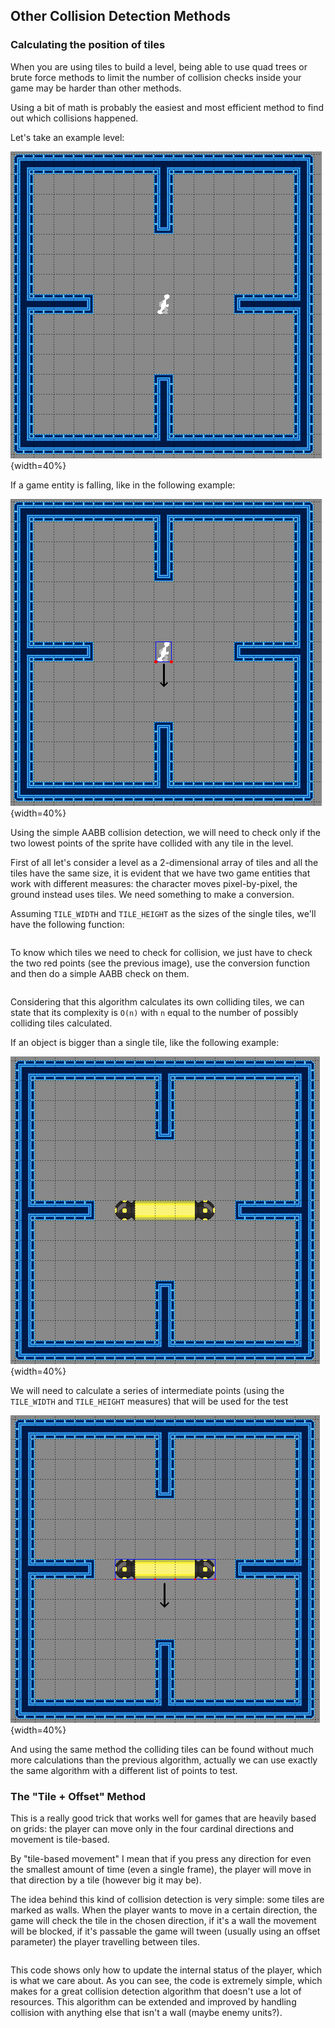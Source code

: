 Other Collision Detection Methods
---------------------------------

### Calculating the position of tiles

When you are using tiles to build a level, being able to use quad trees or brute force methods to limit the number of collision checks inside your game may be harder than other methods.

Using a bit of math is probably the easiest and most efficient method to find out which collisions happened.

Let's take an example level:

![Example tile-based level](images/collision_detection/Tile_Calc_Example_Level_1.png){width=40%}

If a game entity is falling, like in the following example:

![Tile-based example: falling](images/collision_detection/Tile_Calc_Falling.png){width=40%}

Using the simple AABB collision detection, we will need to check only if the two lowest points of the sprite have collided with any tile in the level.

First of all let's consider a level as a 2-dimensional array of tiles and all the tiles have the same size, it is evident that we have two game entities that work with different measures: the character moves pixel-by-pixel, the ground instead uses tiles. We need something to make a conversion.

Assuming `TILE_WIDTH` and `TILE_HEIGHT` as the sizes of the single tiles, we'll have the following function:

```{src='collisiondetection/tile_conversion' caption='Converting player coordinates into tile coordinates'}
```

To know which tiles we need to check for collision, we just have to check the two red points (see the previous image), use the conversion function and then do a simple AABB check on them.

```{src='collisiondetection/tile_collision' caption='Tile-based collision detection'}
```

Considering that this algorithm calculates its own colliding tiles, we can state that its complexity is `O(n)` with `n` equal to the number of possibly colliding tiles calculated.

If an object is bigger than a single tile, like the following example:

![Example tile-based level with a bigger object](images/collision_detection/Tile_Calc_Example_Level_2.png){width=40%}

We will need to calculate a series of intermediate points (using the `TILE_WIDTH` and `TILE_HEIGHT` measures) that will be used for the test

![Tile-based example with a bigger object: falling](images/collision_detection/Tile_Calc_Falling_2.png){width=40%}

And using the same method the colliding tiles can be found without much more calculations than the previous algorithm, actually we can use exactly the same algorithm with a different list of points to test.

### The "Tile + Offset" Method

This is a really good trick that works well for games that are heavily based on grids: the player can move only in the four cardinal directions and movement is tile-based.

By "tile-based movement" I mean that if you press any direction for even the smallest amount of time (even a single frame), the player will move in that direction by a tile (however big it may be).

The idea behind this kind of collision detection is very simple: some tiles are marked as walls. When the player wants to move in a certain direction, the game will check the tile in the chosen direction, if it's a wall the movement will be blocked, if it's passable the game will tween (usually using an offset parameter) the player travelling between tiles.

```{src='collisiondetection/tile_offset' caption='Tile + Offset collision detection'}
```

This code shows only how to update the internal status of the player, which is what we care about. As you can see, the code is extremely simple, which makes for a great collision detection algorithm that doesn't use a lot of resources. This algorithm can be extended and improved by handling collision with anything else that isn't a wall (maybe enemy units?).
